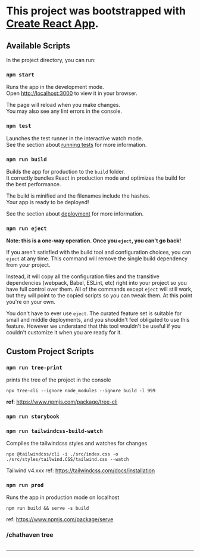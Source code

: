 # This project was bootstrapped with [Create React App](https://github.com/facebook/create-react-app).

## Available Scripts

In the project directory, you can run:

### `npm start`

Runs the app in the development mode.\
Open [http://localhost:3000](http://localhost:3000) to view it in your browser.

The page will reload when you make changes.\
You may also see any lint errors in the console.

### `npm test`

Launches the test runner in the interactive watch mode.\
See the section about [running tests](https://facebook.github.io/create-react-app/docs/running-tests) for more information.

### `npm run build`

Builds the app for production to the `build` folder.\
It correctly bundles React in production mode and optimizes the build for the best performance.

The build is minified and the filenames include the hashes.\
Your app is ready to be deployed!

See the section about [deployment](https://facebook.github.io/create-react-app/docs/deployment) for more information.

### `npm run eject`

**Note: this is a one-way operation. Once you `eject`, you can't go back!**

If you aren't satisfied with the build tool and configuration choices, you can `eject` at any time. This command will remove the single build dependency from your project.

Instead, it will copy all the configuration files and the transitive dependencies (webpack, Babel, ESLint, etc) right into your project so you have full control over them. All of the commands except `eject` will still work, but they will point to the copied scripts so you can tweak them. At this point you're on your own.

You don't have to ever use `eject`. The curated feature set is suitable for small and middle deployments, and you shouldn't feel obligated to use this feature. However we understand that this tool wouldn't be useful if you couldn't customize it when you are ready for it.

## Custom Project Scripts

### `npm run tree-print`
prints the tree of the project in the console
```
npx tree-cli --ignore node_modules --ignore build -l 999
```
**ref**: https://www.npmjs.com/package/tree-cli 

### `npm run storybook`

### `npm run tailwindcss-build-watch`
Compiles the tailwindcss styles and watches for changes
```
npx @tailwindcss/cli -i ./src/index.css -o ./src/styles/tailwind.CSS/tailwind.css --watch
```
Tailwind v4.xxx ref: https://tailwindcss.com/docs/installation 

### `npm run prod`
Runs the app in production mode on localhost 
```
npm run build && serve -s build
```
ref: https://www.npmjs.com/package/serve

### /chathaven tree
```angular2html

```
___ 

